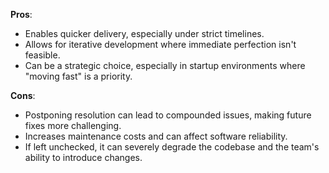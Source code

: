 **Pros**:
- Enables quicker delivery, especially under strict timelines.
- Allows for iterative development where immediate perfection isn't feasible.
- Can be a strategic choice, especially in startup environments where "moving fast" is a priority.

**Cons**:
- Postponing resolution can lead to compounded issues, making future fixes more challenging.
- Increases maintenance costs and can affect software reliability.
- If left unchecked, it can severely degrade the codebase and the team's ability to introduce changes.